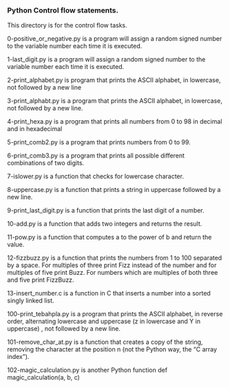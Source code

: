 ### Python Control flow statements.

This directory is for the control flow tasks.

0-positive_or_negative.py is a program will assign a random signed number to the variable number each time it is executed.

1-last_digit.py is a program will assign a random signed number to the variable number each time it is executed.

2-print_alphabet.py is  program that prints the ASCII alphabet, in lowercase, not followed by a new line

3-print_alphabt.py is a program that prints the ASCII alphabet, in lowercase, not followed by a new line.

4-print_hexa.py is  a program that prints all numbers from 0 to 98 in decimal and in hexadecimal 

5-print_comb2.py is a program that prints numbers from 0 to 99.

6-print_comb3.py is a program that prints all possible different combinations of two digits.

7-islower.py is a function that checks for lowercase character.

8-uppercase.py is  a function that prints a string in uppercase followed by a new line.

9-print_last_digit.py is a function that prints the last digit of a number.

10-add.py is a function that adds two integers and returns the result.

11-pow.py is a function that computes a to the power of b and return the value.

12-fizzbuzz.py is a function that prints the numbers from 1 to 100 separated by a space. For multiples of three print Fizz instead of the number and for multiples of five print Buzz.
For numbers which are multiples of both three and five print FizzBuzz.

13-insert_number.c is a function in C that inserts a number into a sorted singly linked list.

100-print_tebahpla.py is a program that prints the ASCII alphabet, in reverse order, alternating lowercase and uppercase (z in lowercase and Y in uppercase) , not followed by a new line.

101-remove_char_at.py is a function that creates a copy of the string, removing the character at the position n (not the Python way, the “C array index”).

102-magic_calculation.py is another Python function def magic_calculation(a, b, c)
